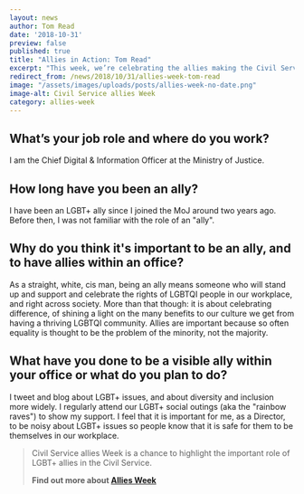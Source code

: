 ```yaml
---
layout: news
author: Tom Read
date: '2018-10-31'
preview: false
published: true
title: "Allies in Action: Tom Read"
excerpt: "This week, we’re celebrating the allies making the Civil Service a great place to work for LGBT+ people. Tom works for the Ministry of Justice. In this post, he shares some of his work as an LGBT ally."
redirect_from: /news/2018/10/31/allies-week-tom-read
image: "/assets/images/uploads/posts/allies-week-no-date.png"
image-alt: Civil Service allies Week
category: allies-week
---
```


## What’s your job role and where do you work? 

I am the Chief Digital & Information Officer at the Ministry of Justice. 

## How long have you been an ally?  

I have been an LGBT+ ally since I joined the MoJ around two years ago. Before then, I was not familiar with the role of an "ally".

## Why do you think it's important to be an ally, and to have allies within an office?  

As a straight, white, cis man, being an ally means someone who will stand up and support and celebrate the rights of LGBTQI people in our workplace, and right across society. More than that though: it is about celebrating difference, of shining a light on the many benefits to our culture we get from having a thriving LGBTQI community. Allies are important because so often equality is thought to be the problem of the minority, not the majority.  

## What have you done to be a visible ally within your office or what do you plan to do? 

I tweet and blog about LGBT+ issues, and about diversity and inclusion more widely. I regularly attend our LGBT+ social outings (aka the "rainbow raves") to show my support. I feel that it is important for me, as a Director, to be noisy about LGBT+ issues so people know that it is safe for them to be themselves in our workplace.

> Civil Service allies Week is a chance to highlight the important role of LGBT+ allies in the Civil Service. 
>
> **Find out more about [Allies Week](/allies-week)**